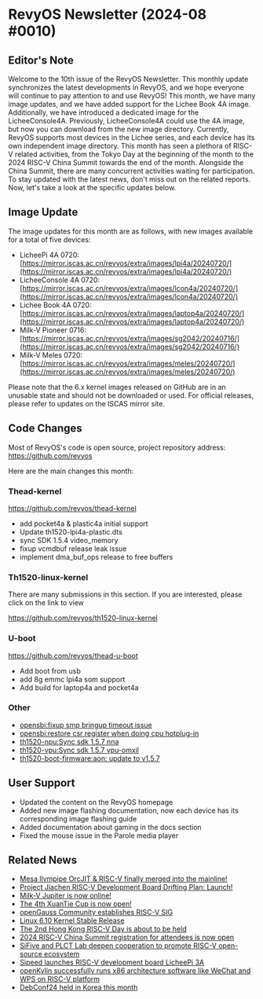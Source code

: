 # RevyOS Newsletter (2024-08 #0010)

## Editor's Note

Welcome to the 10th issue of the RevyOS Newsletter. This monthly update synchronizes the latest developments in RevyOS, and we hope everyone will continue to pay attention to and use RevyOS! This month, we have many image updates, and we have added support for the Lichee Book 4A image. Additionally, we have introduced a dedicated image for the LicheeConsole4A. Previously, LicheeConsole4A could use the 4A image, but now you can download from the new image directory. Currently, RevyOS supports most devices in the Lichee series, and each device has its own independent image directory. This month has seen a plethora of RISC-V related activities, from the Tokyo Day at the beginning of the month to the 2024 RISC-V China Summit towards the end of the month. Alongside the China Summit, there are many concurrent activities waiting for participation. To stay updated with the latest news, don't miss out on the related reports. Now, let's take a look at the specific updates below.

## Image Update

The image updates for this month are as follows, with new images available for a total of five devices:

- LicheePi 4A 0720: [https://mirror.iscas.ac.cn/revyos/extra/images/lpi4a/20240720/](https://mirror.iscas.ac.cn/revyos/extra/images/lpi4a/20240720/)
- LicheeConsole 4A 0720: [https://mirror.iscas.ac.cn/revyos/extra/images/lcon4a/20240720/](https://mirror.iscas.ac.cn/revyos/extra/images/lcon4a/20240720/)
- Lichee Book 4A 0720: [https://mirror.iscas.ac.cn/revyos/extra/images/laptop4a/20240720/](https://mirror.iscas.ac.cn/revyos/extra/images/laptop4a/20240720/)
- Milk-V Pioneer 0716: [https://mirror.iscas.ac.cn/revyos/extra/images/sg2042/20240716/](https://mirror.iscas.ac.cn/revyos/extra/images/sg2042/20240716/)
- Milk-V Meles 0720: [https://mirror.iscas.ac.cn/revyos/extra/images/meles/20240720/](https://mirror.iscas.ac.cn/revyos/extra/images/meles/20240720/)

Please note that the 6.x kernel images released on GitHub are in an unusable state and should not be downloaded or used. For official releases, please refer to updates on the ISCAS mirror site.

## Code Changes

Most of RevyOS's code is open source, project repository address: https://github.com/revyos

Here are the main changes this month:

### Thead-kernel

https://github.com/revyos/thead-kernel

- add pocket4a & plastic4a initial support
- Update th1520-lpi4a-plastic.dts
- sync SDK 1.5.4 video_memory
- fixup vcmdbuf release leak issue
- implement dma_buf_ops release to free buffers

### Th1520-linux-kernel

There are many submissions in this section. If you are interested, please click on the link to view

https://github.com/revyos/th1520-linux-kernel

### U-boot

https://github.com/revyos/thead-u-boot

- Add boot from usb
- add 8g emmc lpi4a som support
- Add build for laptop4a and pocket4a

### Other

- [opensbi:fixup smp bringup timeout issue](https://github.com/revyos/opensbi/commit/1a06a311e1dec5bbe14d19b43553009db056abbb)
- [opensbi:restore csr register when doing cpu hotplug-in](https://github.com/revyos/opensbi/commit/8bdeba2f8fc5fffe69bffe9d43e97837f8ad3b56)
- [th1520-npu:Sync sdk 1.5.7 nna](https://github.com/revyos/th1520-npu/commit/492b7e6627f5c5ad8a6a5ebaf2d083fddc25af36)
- [th1520-vpu:Sync sdk 1.5.7 vpu-omxil](https://github.com/revyos/th1520-vpu/commit/b9baefa98cc0fc913b07c3dad2caab30f5a9d25e)
- [th1520-boot-firmware:aon: update to v1.5.7](https://github.com/revyos/th1520-boot-firmware/commit/bc5d334e64b5c3ba6e7e55276094f23a11995c12)

## User Support

- Updated the content on the RevyOS homepage
- Added new image flashing documentation, now each device has its corresponding image flashing guide
- Added documentation about gaming in the docs section
- Fixed the mouse issue in the Parole media player

## Related News

- [Mesa llvmpipe OrcJIT & RISC-V finally merged into the mainline!](https://mp.weixin.qq.com/s?__biz=MzUyMzA2NzkzOA==&mid=2247485422&idx=1&sn=b0fd1e2aa1a78830117c78bdc91fdf77&scene=21#wechat_redirect)
- [Project Jiachen RISC-V Development Board Drifting Plan: Launch!](https://mp.weixin.qq.com/s?__biz=MzUyNjM3MTIzMw==&mid=2247484112&idx=1&sn=ffcf5f419d0c7b0ca1e7e3b19881e1fb&scene=21#wechat_redirect)
- [Milk-V Jupiter is now online!](https://mp.weixin.qq.com/s?__biz=Mzg3NDkwNTYyMw==&mid=2247484387&idx=1&sn=0f4b3da5f5712610b462394f4a72b2f5&scene=21#wechat_redirect)
- [The 4th XuanTie Cup is now open!](https://mp.weixin.qq.com/s?__biz=MzkxNTY3OTEwNQ==&mid=2247496889&idx=1&sn=1360f0031753f50011a453dd7c11b283&scene=21#wechat_redirect)
- [openGauss Community establishes RISC-V SIG](https://mp.weixin.qq.com/s?__biz=MzIyMDE3ODk1Nw==&mid=2247516929&idx=1&sn=23e96466014b6571bdafc1fdc38e993b&scene=21#wechat_redirect)
- [Linux 6.10 Kernel Stable Release](https://baijiahao.baidu.com/s?id=1804691335041955889&wfr=spider&for=pc)
- [The 2nd Hong Kong RISC-V Day is about to be held](https://mp.weixin.qq.com/s?__biz=MzUyMzA2NzkzOA==&mid=2247485451&idx=1&sn=e3eef0b22b0e9332d2f1bf2fc96655ee&scene=21#wechat_redirect)
- [2024 RISC-V China Summit registration for attendees is now open](https://mp.weixin.qq.com/s/adU4vMZaWrjXdHug8VadUg)
- [SiFive and PLCT Lab deepen cooperation to promote RISC-V open-source ecosystem](https://mp.weixin.qq.com/s/SVKPi56uVD-WirPqOpUk1A)
- [Sipeed launches RISC-V development board LicheePi 3A](https://www.ithome.com/0/781/720.htm)
- [openKylin successfully runs x86 architecture software like WeChat and WPS on RISC-V platform](https://www.ithome.com/0/782/911.htm)
- [DebConf24 held in Korea this month](https://debconf24.debconf.org/)